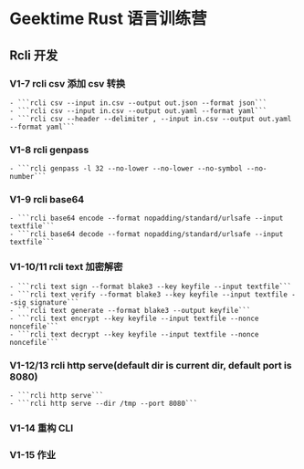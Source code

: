 # Geektime Rust 语言训练营

## Rcli 开发

### V1-7 rcli csv 添加 csv 转换

    - ```rcli csv --input in.csv --output out.json --format json```
    - ```rcli csv --input in.csv --output out.yaml --format yaml```
    - ```rcli csv --header --delimiter , --input in.csv --output out.yaml --format yaml```

### V1-8 rcli genpass

    - ```rcli genpass -l 32 --no-lower --no-lower --no-symbol --no-number```

### V1-9 rcli base64

    - ```rcli base64 encode --format nopadding/standard/urlsafe --input textfile```
    - ```rcli base64 decode --format nopadding/standard/urlsafe --input textfile```

### V1-10/11 rcli text 加密解密

    - ```rcli text sign --format blake3 --key keyfile --input textfile```
    - ```rcli text verify --format blake3 --key keyfile --input textfile --sig signature```
    - ```rcli text generate --format blake3 --output keyfile```
    - ```rcli text encrypt --key keyfile --input textfile --nonce noncefile```
    - ```rcli text decrypt --key keyfile --input textfile --nonce noncefile```

### V1-12/13 rcli http serve(default dir is current dir, default port is 8080)

    - ```rcli http serve```
    - ```rcli http serve --dir /tmp --port 8080```

### V1-14 重构 CLI

### V1-15 作业
